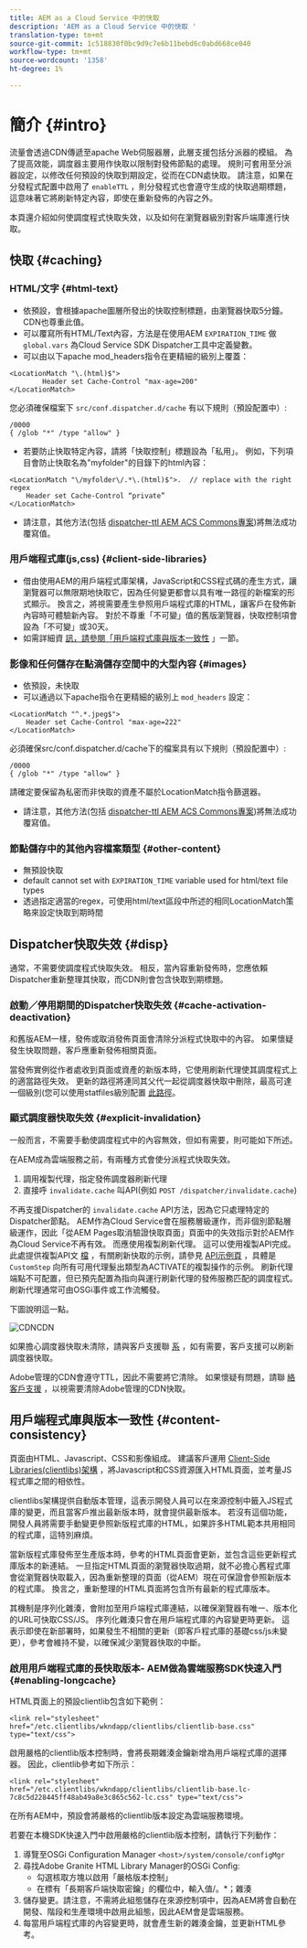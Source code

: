 ```yaml
---
title: AEM as a Cloud Service 中的快取
description: 'AEM as a Cloud Service 中的快取 '
translation-type: tm+mt
source-git-commit: 1c518830f0bc9d9c7e6b11bebd6c0abd668ce040
workflow-type: tm+mt
source-wordcount: '1358'
ht-degree: 1%

---
```



# 簡介 {#intro}

流量會透過CDN傳遞至apache Web伺服器層，此層支援包括分派器的模組。 為了提高效能，調度器主要用作快取以限制對發佈節點的處理。
規則可套用至分派器設定，以修改任何預設的快取到期設定，從而在CDN處快取。 請注意，如果在分發程式配置中啟用了 `enableTTL` ，則分發程式也會遵守生成的快取過期標題，這意味著它將刷新特定內容，即使在重新發佈的內容之外。

本頁還介紹如何使調度程式快取失效，以及如何在瀏覽器級別對客戶端庫進行快取。

## 快取 {#caching}

### HTML/文字 {#html-text}

* 依預設，會根據apache圖層所發出的快取控制標題，由瀏覽器快取5分鐘。 CDN也尊重此值。
* 可以覆寫所有HTML/Text內容，方法是在使用AEM `EXPIRATION_TIME` 做 `global.vars` 為Cloud Service SDK Dispatcher工具中定義變數。
* 可以由以下apache mod_headers指令在更精細的級別上覆蓋：

```
<LocationMatch "\.(html)$">
        Header set Cache-Control "max-age=200"
</LocationMatch>
```

您必須確保檔案下 `src/conf.dispatcher.d/cache` 有以下規則（預設配置中）:

```
/0000
{ /glob "*" /type "allow" }
```

* 若要防止快取特定內容，請將「快取控制」標題設為「私用」。 例如，下列項目會防止快取名為&quot;myfolder&quot;的目錄下的html內容：

```
<LocationMatch "\/myfolder\/.*\.(html)$">.  // replace with the right regex
    Header set Cache-Control “private”
</LocationMatch>
```

* 請注意，其他方法(包括 [dispatcher-ttl AEM ACS Commons專案](https://adobe-consulting-services.github.io/acs-aem-commons/features/dispatcher-ttl/))將無法成功覆寫值。

### 用戶端程式庫(js,css) {#client-side-libraries}

* 借由使用AEM的用戶端程式庫架構，JavaScript和CSS程式碼的產生方式，讓瀏覽器可以無限期地快取它，因為任何變更都會以具有唯一路徑的新檔案的形式顯示。  換言之，將視需要產生參照用戶端程式庫的HTML，讓客戶在發佈新內容時可體驗新內容。 對於不尊重「不可變」值的舊版瀏覽器，快取控制項會設為「不可變」或30天。
* 如需詳細資 [訊，請參閱「用戶端程式庫與版本一致性](#content-consistency) 」一節。

### 影像和任何儲存在點滴儲存空間中的大型內容 {#images}

* 依預設，未快取
* 可以通過以下apache指令在更精細的級別上 `mod_headers` 設定：

```
<LocationMatch "^.*.jpeg$">
    Header set Cache-Control "max-age=222"
</LocationMatch>
```

必須確保src/conf.dispatcher.d/cache下的檔案具有以下規則（預設配置中）:

```
/0000
{ /glob "*" /type "allow" }
```

請確定要保留為私密而非快取的資產不屬於LocationMatch指令篩選器。

* 請注意，其他方法(包括 [dispatcher-ttl AEM ACS Commons專案](https://adobe-consulting-services.github.io/acs-aem-commons/features/dispatcher-ttl/))將無法成功覆寫值。

### 節點儲存中的其他內容檔案類型 {#other-content}

* 無預設快取
* default cannot set with `EXPIRATION_TIME` variable used for html/text file types
* 透過指定適當的regex，可使用html/text區段中所述的相同LocationMatch策略來設定快取到期時間

## Dispatcher快取失效 {#disp}

通常，不需要使調度程式快取失效。 相反，當內容重新發佈時，您應依賴Dispatcher重新整理其快取，而CDN則會包含快取到期標題。

### 啟動／停用期間的Dispatcher快取失效 {#cache-activation-deactivation}

和舊版AEM一樣，發佈或取消發佈頁面會清除分派程式快取中的內容。 如果懷疑發生快取問題，客戶應重新發佈相關頁面。

當發佈實例從作者處收到頁面或資產的新版本時，它使用刷新代理使其調度程式上的適當路徑失效。 更新的路徑將連同其父代一起從調度器快取中刪除，最高可達一個級別(您可以使用statfiles級別配置 [此路徑](https://docs.adobe.com/content/help/en/experience-manager-dispatcher/using/configuring/dispatcher-configuration.html#invalidating-files-by-folder-level)。

### 顯式調度器快取失效 {#explicit-invalidation}

一般而言，不需要手動使調度程式中的內容無效，但如有需要，則可能如下所述。

在AEM成為雲端服務之前，有兩種方式會使分派程式快取失效。

1. 調用複製代理，指定發佈調度器刷新代理
2. 直接呼 `invalidate.cache` 叫API(例如 `POST /dispatcher/invalidate.cache`)

不再支援Dispatcher的 `invalidate.cache` API方法，因為它只處理特定的Dispatcher節點。 AEM作為Cloud Service會在服務層級運作，而非個別節點層級運作，因此「從AEM [](https://docs.adobe.com/content/help/en/experience-manager-dispatcher/using/configuring/page-invalidate.html) Pages取消驗證快取頁面」頁面中的失效指示對於AEM作為Cloud Service不再有效。
而應使用複製刷新代理。 這可以使用複製API完成。 此處提供複製API文 [檔](https://helpx.adobe.com/experience-manager/6-5/sites/developing/using/reference-materials/javadoc/com/day/cq/replication/Replicator.html) ，有關刷新快取的示例，請參見 [API示例頁](https://helpx.adobe.com/experience-manager/using/aem64_replication_api.html) ，具體是 `CustomStep` 向所有可用代理髮出類型為ACTIVATE的複製操作的示例。 刷新代理端點不可配置，但已預先配置為指向與運行刷新代理的發佈服務匹配的調度程式。 刷新代理通常可由OSGi事件或工作流觸發。

下圖說明這一點。

![](assets/cdnd.png "CDNCDN")

如果擔心調度器快取未清除，請與客戶支援聯 [系](https://helpx.adobe.com/support.ec.html) ，如有需要，客戶支援可以刷新調度器快取。

Adobe管理的CDN會遵守TTL，因此不需要將它清除。 如果懷疑有問題，請聯 [絡客戶支援](https://helpx.adobe.com/support.ec.html) ，以視需要清除Adobe管理的CDN快取。

## 用戶端程式庫與版本一致性 {#content-consistency}

頁面由HTML、Javascript、CSS和影像組成。 建議客戶運用 [Client-Side Libraries(clientlibs)架構](/help/implementing/developing/introduction/clientlibs.md) ，將Javascript和CSS資源匯入HTML頁面，並考量JS程式庫之間的相依性。

clientlibs架構提供自動版本管理，這表示開發人員可以在來源控制中籤入JS程式庫的變更，而且當客戶推出最新版本時，就會提供最新版本。 若沒有這個功能，開發人員將需要手動變更參照新版程式庫的HTML，如果許多HTML範本共用相同的程式庫，這特別麻煩。

當新版程式庫發佈至生產版本時，參考的HTML頁面會更新，並包含這些更新程式庫版本的新連結。 一旦指定HTML頁面的瀏覽器快取過期，就不必擔心舊程式庫會從瀏覽器快取載入，因為重新整理的頁面（從AEM）現在可保證會參照新版本的程式庫。 換言之，重新整理的HTML頁面將包含所有最新的程式庫版本。

其機制是序列化雜湊，會附加至用戶端程式庫連結，以確保瀏覽器有唯一、版本化的URL可快取CSS/JS。 序列化雜湊只會在用戶端程式庫的內容變更時更新。 這表示即使在新部署時，如果發生不相關的更新（即客戶程式庫的基礎css/js未變更），參考會維持不變，以確保減少瀏覽器快取的中斷。

### 啟用用戶端程式庫的長快取版本- AEM做為雲端服務SDK快速入門 {#enabling-longcache}

HTML頁面上的預設clientlib包含如下範例：

```
<link rel="stylesheet" href="/etc.clientlibs/wkndapp/clientlibs/clientlib-base.css" type="text/css">
```

啟用嚴格的clientlib版本控制時，會將長期雜湊金鑰新增為用戶端程式庫的選擇器。 因此，clientlib參考如下所示：

```
<link rel="stylesheet" href="/etc.clientlibs/wkndapp/clientlibs/clientlib-base.lc-7c8c5d228445ff48ab49a8e3c865c562-lc.css" type="text/css">
```

在所有AEM中，預設會將嚴格的clientlib版本設定為雲端服務環境。

若要在本機SDK快速入門中啟用嚴格的clientlib版本控制，請執行下列動作：

1. 導覽至OSGi Configuration Manager `<host>/system/console/configMgr`
1. 尋找Adobe Granite HTML Library Manager的OSGi Config:
   * 勾選核取方塊以啟用「嚴格版本控制」
   * 在標有「長期客戶端快取密鑰」的欄位中，輸入值/。*；雜湊
1. 儲存變更。請注意，不需將此組態儲存在來源控制項中，因為AEM將會自動在開發、階段和生產環境中啟用此組態，因此AEM會是雲端服務。
1. 每當用戶端程式庫的內容變更時，就會產生新的雜湊金鑰，並更新HTML參考。
